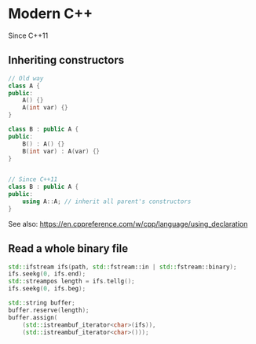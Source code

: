 # Modern C++

Since C++11

## Inheriting constructors

```cpp
// Old way
class A {
public:
    A() {}
    A(int var) {}
}

class B : public A {
public:
    B() : A() {}
    B(int var) : A(var) {}
}


// Since C++11
class B : public A {
public:
    using A::A; // inherit all parent's constructors
}
```

See also: https://en.cppreference.com/w/cpp/language/using_declaration

## Read a whole binary file

```cpp
std::ifstream ifs(path, std::fstream::in | std::fstream::binary);
ifs.seekg(0, ifs.end);
std::streampos length = ifs.tellg();
ifs.seekg(0, ifs.beg);

std::string buffer;
buffer.reserve(length);
buffer.assign(
    (std::istreambuf_iterator<char>(ifs)),
    (std::istreambuf_iterator<char>()));
```